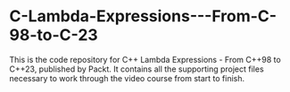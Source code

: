 # C-Lambda-Expressions---From-C-98-to-C-23
This is the code repository for C++ Lambda Expressions - From C++98 to C++23, published by Packt. It contains all the supporting project files necessary to work through the video course from start to finish.
